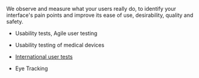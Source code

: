 We observe and measure what your users really do, to identify your interface's pain points and improve its ease of use, desirability, quality and safety.

* Usability tests, Agile user testing

* Usability testing of medical devices

* <a href=/en/international-user-tests/>International user tests</a>

* Eye Tracking